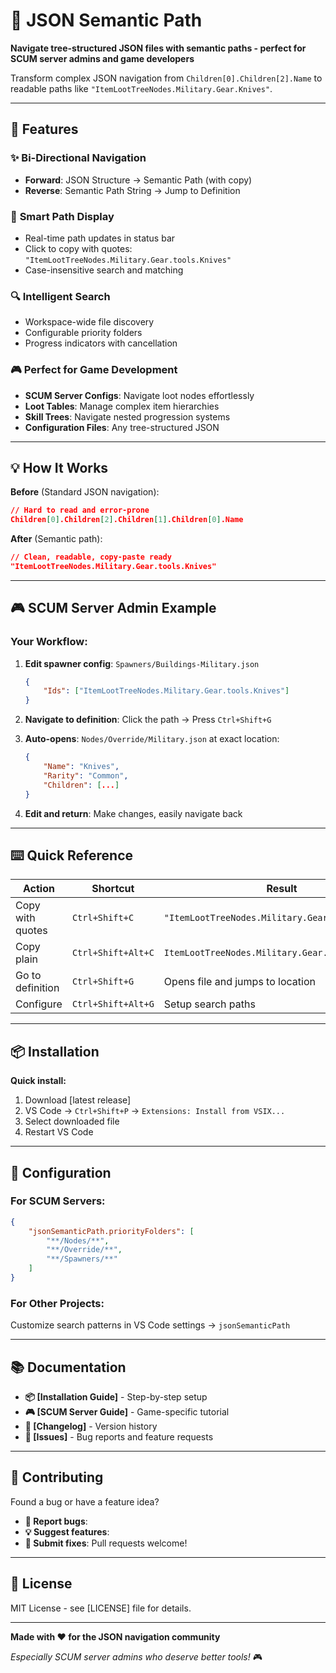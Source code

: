 # 🎯 JSON Semantic Path

**Navigate tree-structured JSON files with semantic paths - perfect for SCUM server admins and game developers**

Transform complex JSON navigation from `Children[0].Children[2].Name` to readable paths like `"ItemLootTreeNodes.Military.Gear.Knives"`.

---

## 🚀 Features

### ✨ **Bi-Directional Navigation**
- **Forward**: JSON Structure → Semantic Path (with copy)
- **Reverse**: Semantic Path String → Jump to Definition

### 📍 **Smart Path Display**
- Real-time path updates in status bar
- Click to copy with quotes: `"ItemLootTreeNodes.Military.Gear.tools.Knives"`
- Case-insensitive search and matching

### 🔍 **Intelligent Search**
- Workspace-wide file discovery
- Configurable priority folders
- Progress indicators with cancellation

### 🎮 **Perfect for Game Development**
- **SCUM Server Configs**: Navigate loot nodes effortlessly
- **Loot Tables**: Manage complex item hierarchies
- **Skill Trees**: Navigate nested progression systems
- **Configuration Files**: Any tree-structured JSON

---

## 💡 How It Works

**Before** (Standard JSON navigation):
```json
// Hard to read and error-prone
Children[0].Children[2].Children[1].Children[0].Name
```

**After** (Semantic path):
```json
// Clean, readable, copy-paste ready
"ItemLootTreeNodes.Military.Gear.tools.Knives"
```

---

## 🎮 SCUM Server Admin Example

### **Your Workflow:**
1. **Edit spawner config**: `Spawners/Buildings-Military.json`
   ```json
   {
       "Ids": ["ItemLootTreeNodes.Military.Gear.tools.Knives"]
   }
   ```

2. **Navigate to definition**: Click the path → Press `Ctrl+Shift+G`

3. **Auto-opens**: `Nodes/Override/Military.json` at exact location:
   ```json
   {
       "Name": "Knives",
       "Rarity": "Common",
       "Children": [...]
   }
   ```

4. **Edit and return**: Make changes, easily navigate back

---

## ⌨️ Quick Reference

| Action | Shortcut | Result |
|--------|----------|--------|
| Copy with quotes | `Ctrl+Shift+C` | `"ItemLootTreeNodes.Military.Gear.tools.Knives"` |
| Copy plain | `Ctrl+Shift+Alt+C` | `ItemLootTreeNodes.Military.Gear.tools.Knives` |
| Go to definition | `Ctrl+Shift+G` | Opens file and jumps to location |
| Configure | `Ctrl+Shift+Alt+G` | Setup search paths |

---

## 📦 Installation

**Quick install:**
1. Download [latest release]
2. VS Code → `Ctrl+Shift+P` → `Extensions: Install from VSIX...`
3. Select downloaded file
4. Restart VS Code

---

## 🔧 Configuration

### **For SCUM Servers:**
```json
{
    "jsonSemanticPath.priorityFolders": [
        "**/Nodes/**", 
        "**/Override/**", 
        "**/Spawners/**"
    ]
}
```

### **For Other Projects:**
Customize search patterns in VS Code settings → `jsonSemanticPath`

---

## 📚 Documentation

- **📦 [Installation Guide]** - Step-by-step setup
- **🎮 [SCUM Server Guide]** - Game-specific tutorial
- **📝 [Changelog]** - Version history
- **🐛 [Issues]** - Bug reports and feature requests

---

## 🤝 Contributing

Found a bug or have a feature idea? 

- **🐛 Report bugs**:
- **💡 Suggest features**:
- **🔧 Submit fixes**: Pull requests welcome!

---

## 📄 License

MIT License - see [LICENSE] file for details.

---

**Made with ❤️ for the JSON navigation community**

*Especially SCUM server admins who deserve better tools!* 🎮
